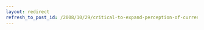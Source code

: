 ```yaml
---
layout: redirect
refresh_to_post_id: /2008/10/29/critical-to-expand-perception-of-currencies
---
```

